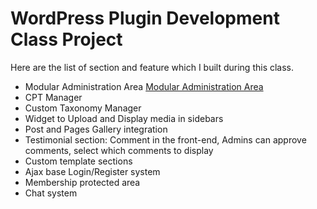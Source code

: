 # WordPress Plugin Development Class Project

Here are the list of section and feature which I built during this class.

- Modular Administration Area
  [Modular Administration Area](/assets/img/modular-admin-area.png)
- CPT Manager
- Custom Taxonomy Manager
- Widget to Upload and Display media in sidebars
- Post and Pages Gallery integration
- Testimonial section: Comment in the front-end, Admins can approve comments, select which comments to display
- Custom template sections
- Ajax base Login/Register system
- Membership protected area
- Chat system
